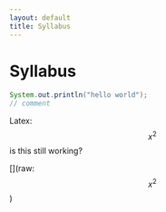 ```yaml
---
layout: default
title: Syllabus
---
```


Syllabus
========


```java
System.out.println("hello world");
// comment
```

Latex: $$x^2$$ is this still working?

[](raw: $$x^2$$)
